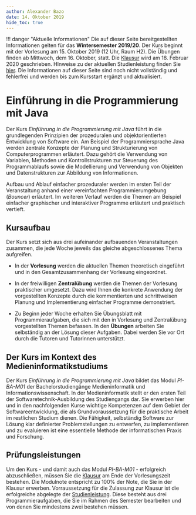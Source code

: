 ```yaml
---
author:	Alexander Bazo
date: 14. Oktober 2019
hide_toc: true
---
```


!!! danger "Aktuelle Informationen"
	Die auf dieser Seite bereitgestellten Informationen gelten für das **Wintersemester 2019/20**. Der Kurs beginnt mit der Vorlesung am 15. Oktober 2019 (12 Uhr, Raum H2). Die Übungen finden ab Mittwoch, dem 16. Oktober, statt. Die [Klausur](class/Klausur) wird am 18. Februar 2020 geschrieben. HInweise zu der aktuellen Studienleistung finden Sie [hier](class/Studienleistung). Die Informationen auf dieser Seite sind noch nicht vollständig und fehlerfrei und werden bis zum Kursstart ergänzt und aktualisiert.

# Einführung in die Programmierung mit Java

Der Kurs *Einführung in die Programmierung mit Java* führt in die grundlegenden Prinzipien der prozeduralen und objektorientierten Entwicklung von Software ein. Am Beispiel der Programmiersprache Java werden zentrale Konzepte der Planung und Strukturierung von Computerprogrammen erläutert. Dazu gehört die Verwendung von Variablen, Methoden und Kontrollstrukturen zur Steuerung des Programmablaufs sowie die Modellierung und Verwendung von Objekten und Datenstrukturen zur Abbildung von Informationen.

Aufbau und Ablauf einfacher prozeduraler werden im ersten Teil der Veranstaltung anhand einer vereinfachten Programmierumgebung (*Bouncer*) erläutert. Im weiteren Verlauf werden die Themen am Beispiel einfacher graphischer und interaktiver Programme erläutert und praktisch vertieft. 

## Kursaufbau

Der Kurs setzt sich aus drei aufeinander aufbauenden Veranstaltungen zusammen, die jede Woche jeweils das gleiche abgeschlossenes Thema aufgreifen.

- In der **Vorlesung** werden die aktuellen Themen theoretisch eingeführt und in den Gesamtzusammenhang der Vorlesung eingeordnet.

- In der freiwilligen **Zentralübung** werden die Themen der Vorlesung praktischer umgesetzt. Dazu wird Ihnen die konkrete Anwendung der vorgestellten Konzepte durch die kommentierten und schrittweisen Planung und Implementierung einfacher Programme demonstriert. 

- Zu Beginn jeder Woche erhalten Sie Übungsblatt mit Programmieraufgaben, die sich mit den in Vorlesung und Zentralübung vorgestellten Themen befassen. In den **Übungen** arbeiten Sie selbständig an der Lösung dieser Aufgaben. Dabei werden Sie vor Ort durch die Tutoren und Tutorinnen unterstützt.

## Der Kurs im Kontext des Medieninformatikstudiums

Der Kurs *Einführung in die Programmierung mit Java* bildet das Modul *PI-BA-M01* der Bachelorstudiengänge Medieninformatik und Informationswissenschaft. In der Medieninformatik stellt er den ersten Teil der Softwaretechnik-Ausbildung des Studiengangs dar. Sie erwerben hier und in den nachfolgenden Kurse wichtige Kompetenzen auf dem Gebiet der Softwareentwicklung, die als Grundvoraussetzung für die praktische Arbeit im restlichen Studium dienen. Die Fähigkeit, selbständig Software zur Lösung klar definierter Problemstellungen zu entwerfen, zu implementieren und zu evaluieren ist eine essentielle Methode der informatischen Praxis und Forschung.

## Prüfungsleistungen

Um den Kurs - und damit auch das Modul *PI-BA-M01* - erfolgreich abzuschließen, müssen Sie die [Klausur](class/Klausur) am Ende der Vorlesungszeit bestehen. Die Modulnote entspricht zu 100% der Note, die Sie in der Klausur erwerben. Vorraussetzung für die Zulassung zur Klausur ist die erfolgreiche abgelegte der [Studienleistung](class/Studienleistung). Diese besteht aus drei Programmieraufgaben, die Sie im Rahmen des Semester bearbeiten und von denen Sie mindestens zwei bestehen müssen.